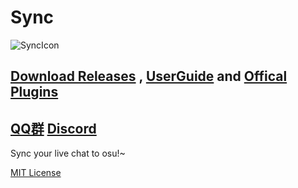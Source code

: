 # Sync

![SyncIcon](Sync/Resources/SyncIcon.ico)

## [Download Releases](/releases) , [UserGuide](https://github.com/Deliay/Sync/wiki/UserReadMe) and [Offical Plugins](https://github.com/Deliay/SyncPlugin)
[QQ群](https://jq.qq.com/?_wv=1027&k=5y2CVZ6) [Discord](https://discord.gg/KG86sWS)
----------------------------------
Sync your live chat to osu!~

[MIT License](LICENSE)
